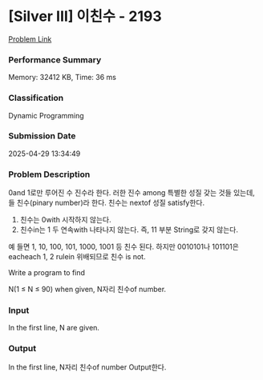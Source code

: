 <!-- Official English translation (US) — human-reviewed -->
<!-- Original: README.md -->
<!-- Translation generated: 2025-10-26 16:46:49 UTC -->

# [Silver III] 이친수 - 2193 

[Problem Link](https://www.acmicpc.net/problem/2193) 

### Performance Summary

Memory: 32412 KB, Time: 36 ms

### Classification

Dynamic Programming

### Submission Date

2025-04-29 13:34:49

### Problem Description

<p>0and 1로만 루어진 수 진수라 한다. 러한 진수 among 특별한 성질 갖는 것들 있는데, 들 친수(pinary number)라 한다. 친수는 nextof 성질 satisfy한다.</p>

<ol>
	<li>친수는 0with 시작하지 않는다.</li>
	<li>친수in는 1 두  연속with 나타나지 않는다. 즉, 11 부분 String로 갖지 않는다.</li>
</ol>

<p>예 들면 1, 10, 100, 101, 1000, 1001 등 친수 된다. 하지만 0010101나 101101은 eacheach 1, 2 rulein 위배되므로 친수 is not.</p>

Write a program to find <p>N(1 ≤ N ≤ 90) when given, N자리 친수of number.</p>

### Input 

 <p>In the first line, N are given.</p>

### Output 

 <p>In the first line, N자리 친수of number Output한다.</p>

